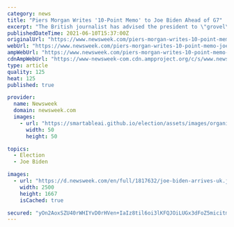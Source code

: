 ```yaml
---
category: news
title: "Piers Morgan Writes '10-Point Memo' to Joe Biden Ahead of G7"
excerpt: "The British journalist has advised the president to \"grovel\" to Queen Elizabeth II and not mention Meghan and Harry."
publishedDateTime: 2021-06-10T15:37:00Z
originalUrl: "https://www.newsweek.com/piers-morgan-writes-10-point-memo-joe-biden-ahead-g7-1599363"
webUrl: "https://www.newsweek.com/piers-morgan-writes-10-point-memo-joe-biden-ahead-g7-1599363"
ampWebUrl: "https://www.newsweek.com/piers-morgan-writes-10-point-memo-joe-biden-ahead-g7-1599363?amp=1"
cdnAmpWebUrl: "https://www-newsweek-com.cdn.ampproject.org/c/s/www.newsweek.com/piers-morgan-writes-10-point-memo-joe-biden-ahead-g7-1599363?amp=1"
type: article
quality: 125
heat: 125
published: true

provider:
  name: Newsweek
  domain: newsweek.com
  images:
    - url: "https://smartableai.github.io/election/assets/images/organizations/newsweek.com-50x50.jpg"
      width: 50
      height: 50

topics:
  - Election
  - Joe Biden

images:
  - url: "https://d.newsweek.com/en/full/1817632/joe-biden-arrives-uk.jpg"
    width: 2500
    height: 1667
    isCached: true

secured: "yOn2AoxSZU40rWHIYvD0rHVen+IaIz8til6oi3lKFQJOiLUGx3dFoZ5micitmn+GnbcVwkOPoH7dNaukg1Xr+W6E3++FNgN0WE5hlvIgLh37LMaJQ9OZACkLGExFEDn+byWC32/+bHb53FfvWFV2/2gabjIUnLkDT2xOAd7RUY3Sfzk9ffQAyyLZV6bTn2cYan8n1musxYlKHj26/MxXcfd3M1oiThOOuMxSAHjMOpOlQ3E8nQSL1JlzpWPBG8tW5dNDYCWeW721iW9Jd7G/HCJufx0RHYTHDO9srVxZHD5bIsR078i5o70FoVvfA2CqdfVCOYP/MdwjWDQoecpkBfef6CWZtl8zb+WzFQt43rg=;ZyRqPgki23zFNveANXeISg=="
---
```


